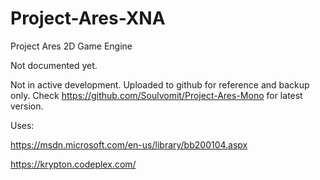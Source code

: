 # Project-Ares-XNA
Project Ares 2D Game Engine

Not documented yet.

Not in active development. Uploaded to github for reference and backup only. Check https://github.com/Soulvomit/Project-Ares-Mono for latest version.

Uses:

https://msdn.microsoft.com/en-us/library/bb200104.aspx

https://krypton.codeplex.com/
